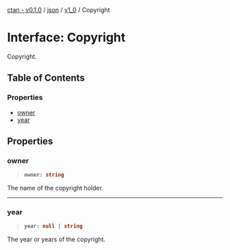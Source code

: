 [ctan - v0.1.0](../README.md) / [json](../modules/json.md) / [v1\_0](../modules/json.v1_0.md) / Copyright

# Interface: Copyright

Copyright.

## Table of Contents

### Properties

- [owner](json.v1_0.Copyright.md#owner)
- [year](json.v1_0.Copyright.md#year)

## Properties

### owner

> <b>
>
> ```typescript
> owner: string
> ```
>
> </b>

The name of the copyright holder.

<dl>

</dl>

___

### year

> <b>
>
> ```typescript
> year: null | string
> ```
>
> </b>

The year or years of the copyright.

<dl>

</dl>
